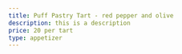```yaml
---
title: Puff Pastry Tart - red pepper and olive
description: this is a description
price: 20 per tart
type: appetizer
---
```


